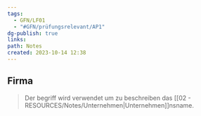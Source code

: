 ```yaml
---
tags:
  - GFN/LF01
  - "#GFN/prüfungsrelevant/AP1"
dg-publish: true
links: 
path: Notes
created: 2023-10-14 12:38
---
```

## Firma 
> Der begriff wird verwendet um zu beschreiben das [[02 - RESOURCES/Notes/Unternehmen\|Unternehmen]]nsname.